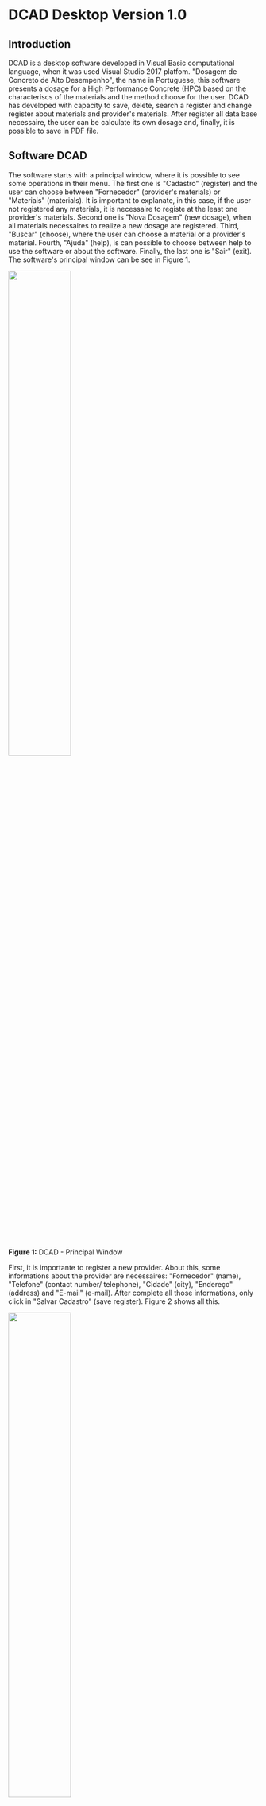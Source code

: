 # DCAD Desktop Version 1.0

## Introduction

DCAD is a desktop software developed in Visual Basic computational language, when it was used Visual Studio 2017 platfom. "Dosagem de Concreto de Alto Desempenho", the name in Portuguese, this software presents a dosage for a High Performance Concrete (HPC) based on the characteriscs of the materials and the method choose for the user. DCAD has developed with capacity to save, delete, search a register and change register about materials and provider's materials. After register all data base necessaire, the user can be calculate its own dosage and, finally, it is possible to save in PDF file.

## Software DCAD

The software starts with a principal window, where it is possible to see some operations in their menu. The  first one is "Cadastro" (register) and the user can choose between "Fornecedor" (provider's materials) or "Materiais" (materials). It is important to explanate, in this case, if the user not registered any materials, it is necessaire to registe at the least one provider's materials. Second one is "Nova Dosagem" (new dosage), when all materials necessaires to realize a new dosage are registered. Third, "Buscar" (choose), where the user can choose a material or a provider's material. Fourth, "Ajuda" (help), is can possible to choose between help to use the software or about the software. Finally, the last one is "Sair" (exit). The software's principal window can be see in Figure 1.

<div>
<img src="Figures/DCAD_Principal.png" width="50%">
</div>
<p>
 <b>Figure 1:</b> DCAD - Principal Window
</p>

First, it is importante to register a new provider. About this, some informations about the provider are necessaires: "Fornecedor" (name), "Telefone" (contact number/ telephone), "Cidade" (city), "Endereço" (address) and "E-mail" (e-mail). After complete all those informations, only click in "Salvar Cadastro" (save register). Figure 2 shows all this.

<div>
<img src="Figures/DCAD_Provider.png" width="50%">
</div>
<p>
 <b>Figure 2:</b> DCAD - Provider Register Window
</p>

Second, in principal menu, user click on "Cadastro" (register) and, after, "Materiais" (materials) to register some materials. It is really important to know about the register of materials. First step is to find the provider that to relationaze a material to register, i.e., all materials needs to create a relation with at leaste one provider, necessarilly. So, in rectangle "Informações" (informations) has a button "Procurar" (search register), user clicks on the button and can find a provider's material that can relationate with a material. After this, the user needs to choose which material wants to register: "Cimento" (cement), "Adição Mineral" (minearl adition), "Agregado Graúdo" (stone), "Agregado Miúno" (send) and "Aditivo Químico" (chemistry adition). For each material, some text boxes will open, respectivelly for material's characteristics. For more explanations, read Reis et al (2016). Figure 3 shows the materials register.

<div>
<img src="Figures/DCAD_Materials.png" width="80%">
</div>
<p>
 <b>Figure 3:</b> DCAD - Materials Register Window
</p>

"Nova Dosagem" (new dosagem) is the third and principal steep. The software open a new window that there is some tabs to complete (the tab's name are the same of the materials, exception that "Dados Gerais", general data, and "Ar Incorporado", incorporate air). The first tab has 2 textbox and 1 combobox to complete: "Nome da Dosagem" (dosage's name), "Registência do Concreto (MPa)" (concrete resistence in compression) and "Método de Dosagem" (dosage's method), where can choose between "Método de Aitcin" (Aitcin's method) and "Método de Mheta Aitcin" (Mheta Aitcin's methods) - about those two methods, read Reis et al (2016). After complete this, click to "Próximo" (next), Figure 4.

<div>
<img src="Figures/DCAD_Dosage1.png" width="80%">
</div>
<p>
 <b>Figure 4:</b> DCAD - Dosage Window Part 1 
</p>

After this, the first tab of material is "Cimento" (Cement). Automatically, all cement's material that was registrated appears in a table and only is necessaire to click in "Inserir" (insert), and all informations about the cement that was choosed are inserted in all textboxs, like in Figure 5.

<div>
<img src="Figures/DCAD_Dosage2.png" width="80%">
</div>
<p>
 <b>Figure 5:</b> DCAD - Dosage Window Part 2 
</p>

All other materias are the same process, but in some cases the user needs to input same data. For instance, in "Adição Mineral 1" (mineral adition 1), it is necessaire to input content to be used (%), "Teor a Utilizar", because this information is not fixed. Figure 6 shows this:

<div>
<img src="Figures/DCAD_Dosage3.png" width="80%">
</div>
<p>
 <b>Figure 6:</b> DCAD - Dosage Window Part 3 
</p>

After this, the software opens a box with a question, if the user can input a second option of minearl adition. If yes, another tab opens, if not, the tab of "Agregado Miúdo" (sand) opens.
Both tabs "Agregado Miúdo" (sand) and "Agregado Graúdo" (stone) are the same informations. The user choose a register and, after insert, it needs to inform the water concentration, in %, "Teor de Água", and capacity water's absorvation, in %, "Absorção de Água (%)", like Figure 7.

<div>
<img src="Figures/DCAD_Dosage4.png" width="80%">
</div>
<p>
 <b>Figure 7:</b> DCAD - Dosage Window Part 4 
</p>

The last one is "Ar Incorporado" (incorporated air), where it is necessaire to know the volume of air is in concrete, Figure 8. If the user does not know, suggest to see the literature of Aitcin method and Mheta Aitcin method. 

<div>
<img src="Figures/DCAD_Dosage5.png" width="80%">
</div>
<p>
 <b>Figure 8:</b> DCAD - Dosage Window Part 5 
</p>

Finally, press button "Resultado" (result) and a new window is opened, Figure 9. In this window, the first column presents the result of dosage when the sand and stone are saturated with dry surface. The second one, the user needs to insert the volume of concrete that wants, in "Volume de Concreto (m³)" (concrete volume, m³). After insert this information, only click in button "Calcular" (calculate) and the second column is completed.

<div>
<img src="Figures/DCAD_Result.png" width="80%">
</div>
<p>
 <b>Figure 9:</b> DCAD - Result Window
</p>

In menu, the user can click in "Gerar Aarquivo" (create a file) and create a new PDF file, like in Figure 10.

<div>
<img src="Figures/DCAD_PDF.png" width="80%">
</div>
<p>
 <b>Figure 10:</b> DCAD - PDF Window
</p>

The user has the option to search a register in program, in principal menu, option "Buscar" (Search). Then, it can choose a provider or a material. If the option is search a provider, a new window opens, Figure 11, the user has some options: "Inserir novo Fornecedor" (register new provider), "Excluir" (delete a provider, in this case, the provider that is selected in blue) and "Alterar" (change a provider, in this case, the provider that is selected in blue). "Inserir novo Fornecedor" and "Alterar" opens the same window presents in Figure 2. "Excluir" opens a conversation's window where question if the user is certainly to delete the provider. Delete a provider automaticaly delete all materials with him relationated.

<div>
<img src="Figures/DCAD_ProviderFind.png" width="50%">
</div>
<p>
 <b>Figure 11:</b> DCAD - Find Provider Window
</p>

The same way is in search materials. A new window opens with all materials registered, Figure 12. "Inserir novo Material" (register new material) and "Alterar Material" (change material) opens the window presented in Figure 3. Only in case "Excluir" (delete) delete the material selected in blue.

<div>
<img src="Figures/DCAD_MaterialsFind.png" width="50%">
</div>
<p>
 <b>Figure 12:</b> DCAD - Find Materials Window
</p>

Finally, the last button in principal window is "Ajuda" (Help), where the user can choose between "Sobre os Materiais" (about the materials), "Utilizando o Software" (using the software) and "Sobre o Software" (about the software). A new window opens with all those options. Figures 13 to 15 show this.

<div>
<img src="Figures/DCAD_AboutMaterials.png" width="80%">
</div>
<p>
 <b>Figure 13:</b> DCAD - About Material Window
</p>

<div>
<img src="Figures/DCAD_UsingSoftware.png" width="80%">
</div>
<p>
 <b>Figure 14:</b> DCAD - Using Software Window
</p>

<div>
<img src="Figures/DCAD_AboutSoftware.png" width="50%">
</div>
<p>
 <b>Figure 15:</b> DCAD - About Software Window
</p>

DCAD software has a Brazilian Registration in INPI (Instituto Nacional de Propriedade Industrial) and the registration number is BR 51 2016 000973-0.

## Informations About the Software

Rio de Janeiro State University

Faculty of Engineering

Developer: Ana Waldila de Queiroz Ramiro Reis

Professors: Margareth da Silva Magalhães and Rodrigo Bird Burgos

Contact: anawaldila@hotmail.com
